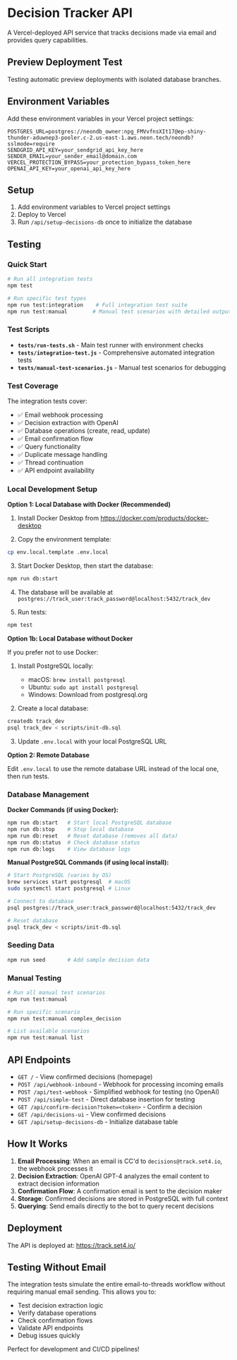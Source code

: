 # Decision Tracker API

A Vercel-deployed API service that tracks decisions made via email and provides query capabilities.

## Preview Deployment Test
Testing automatic preview deployments with isolated database branches.

<!-- Trigger Vercel deployment on dev branch -->

## Environment Variables

Add these environment variables in your Vercel project settings:

```
POSTGRES_URL=postgres://neondb_owner:npg_FMVvfnsXIt17@ep-shiny-thunder-aduwnep3-pooler.c-2.us-east-1.aws.neon.tech/neondb?sslmode=require
SENDGRID_API_KEY=your_sendgrid_api_key_here
SENDER_EMAIL=your_sender_email@domain.com
VERCEL_PROTECTION_BYPASS=your_protection_bypass_token_here
OPENAI_API_KEY=your_openai_api_key_here
```

## Setup

1. Add environment variables to Vercel project settings
2. Deploy to Vercel
3. Run `/api/setup-decisions-db` once to initialize the database

## Testing

### Quick Start
```bash
# Run all integration tests
npm test

# Run specific test types
npm run test:integration    # Full integration test suite
npm run test:manual        # Manual test scenarios with detailed output
```

### Test Scripts

- **`tests/run-tests.sh`** - Main test runner with environment checks
- **`tests/integration-test.js`** - Comprehensive automated integration tests
- **`tests/manual-test-scenarios.js`** - Manual test scenarios for debugging

### Test Coverage

The integration tests cover:
- ✅ Email webhook processing
- ✅ Decision extraction with OpenAI
- ✅ Database operations (create, read, update)
- ✅ Email confirmation flow
- ✅ Query functionality
- ✅ Duplicate message handling
- ✅ Thread continuation
- ✅ API endpoint availability

### Local Development Setup

**Option 1: Local Database with Docker (Recommended)**

1. Install Docker Desktop from https://docker.com/products/docker-desktop

2. Copy the environment template:
```bash
cp env.local.template .env.local
```

3. Start Docker Desktop, then start the database:
```bash
npm run db:start
```

4. The database will be available at `postgres://track_user:track_password@localhost:5432/track_dev`

5. Run tests:
```bash
npm test
```

**Option 1b: Local Database without Docker**

If you prefer not to use Docker:

1. Install PostgreSQL locally:
   - macOS: `brew install postgresql`
   - Ubuntu: `sudo apt install postgresql`
   - Windows: Download from postgresql.org

2. Create a local database:
```bash
createdb track_dev
psql track_dev < scripts/init-db.sql
```

3. Update `.env.local` with your local PostgreSQL URL

**Option 2: Remote Database**

Edit `.env.local` to use the remote database URL instead of the local one, then run tests.

### Database Management

**Docker Commands (if using Docker):**
```bash
npm run db:start   # Start local PostgreSQL database
npm run db:stop    # Stop local database
npm run db:reset   # Reset database (removes all data)
npm run db:status  # Check database status
npm run db:logs    # View database logs
```

**Manual PostgreSQL Commands (if using local install):**
```bash
# Start PostgreSQL (varies by OS)
brew services start postgresql  # macOS
sudo systemctl start postgresql # Linux

# Connect to database
psql postgres://track_user:track_password@localhost:5432/track_dev

# Reset database
psql track_dev < scripts/init-db.sql
```

### Seeding Data

```bash
npm run seed       # Add sample decision data
```

### Manual Testing

```bash
# Run all manual test scenarios
npm run test:manual

# Run specific scenario
npm run test:manual complex_decision

# List available scenarios
npm run test:manual list
```

## API Endpoints

- `GET /` - View confirmed decisions (homepage)
- `POST /api/webhook-inbound` - Webhook for processing incoming emails
- `POST /api/test-webhook` - Simplified webhook for testing (no OpenAI)
- `POST /api/simple-test` - Direct database insertion for testing
- `GET /api/confirm-decision?token=<token>` - Confirm a decision
- `GET /api/decisions-ui` - View confirmed decisions
- `GET /api/setup-decisions-db` - Initialize database table

## How It Works

1. **Email Processing**: When an email is CC'd to `decisions@track.set4.io`, the webhook processes it
2. **Decision Extraction**: OpenAI GPT-4 analyzes the email content to extract decision information
3. **Confirmation Flow**: A confirmation email is sent to the decision maker
4. **Storage**: Confirmed decisions are stored in PostgreSQL with full context
5. **Querying**: Send emails directly to the bot to query recent decisions

## Deployment

The API is deployed at: https://track.set4.io/

## Testing Without Email

The integration tests simulate the entire email-to-threads workflow without requiring manual email sending. This allows you to:

- Test decision extraction logic
- Verify database operations
- Check confirmation flows
- Validate API endpoints
- Debug issues quickly

Perfect for development and CI/CD pipelines!

